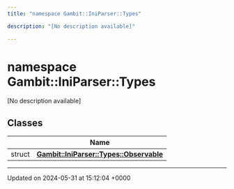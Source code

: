 ```yaml
---
title: "namespace Gambit::IniParser::Types"

description: "[No description available]"

---
```


# namespace Gambit::IniParser::Types

[No description available]

## Classes

|                | Name           |
| -------------- | -------------- |
| struct | **[Gambit::IniParser::Types::Observable](/documentation/code/classes/structgambit_1_1iniparser_1_1types_1_1observable/)**  |






-------------------------------

Updated on 2024-05-31 at 15:12:04 +0000